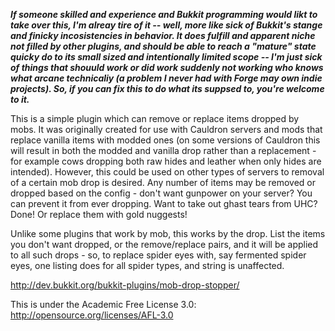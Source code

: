 ***If someone skilled and experience and Bukkit programming would likt to take over this, I'm alreay tire of it -- well, more like sick of Bukkit's stange and finicky incosistencies in behavior.  It does fulfill and apparent niche not filled by other plugins, and should be able to reach a "mature" state quicky do to its small sized and intentionally limited scope -- I'm just sick of things that shouuld work or did work suddenly not working who knows what arcane technicaliy (a problem I never had with Forge may own indie projects).  So, if you can fix this to do what its suppsed to, you're welcome to it.***

This is a simple plugin which can remove or replace items dropped by mobs.  It was originally created for use with Cauldron servers and mods that replace vanilla items with modded ones (on some versions of Cauldron this will result in both the modded and vanilla drop rather than a replacement - for example cows dropping both raw hides and leather when only hides are intended).  However, this could be used on other types of servers to removal of a certain mob drop is desired.  Any number of items may be removed or dropped based on the config - don't want gunpower on your server?  You can prevent it from ever dropping.  Want to take out ghast tears from UHC?  Done!  Or replace them with gold nuggests!

Unlike some plugins that work by mob, this works by the drop.  List the items you don't want dropped, or the remove/replace pairs, and it will be applied to all such drops - so, to replace spider eyes with, say fermented spider eyes, one listing does for all spider types, and string is unaffected.

http://dev.bukkit.org/bukkit-plugins/mob-drop-stopper/

This is under the Academic Free License 3.0:
http://opensource.org/licenses/AFL-3.0
